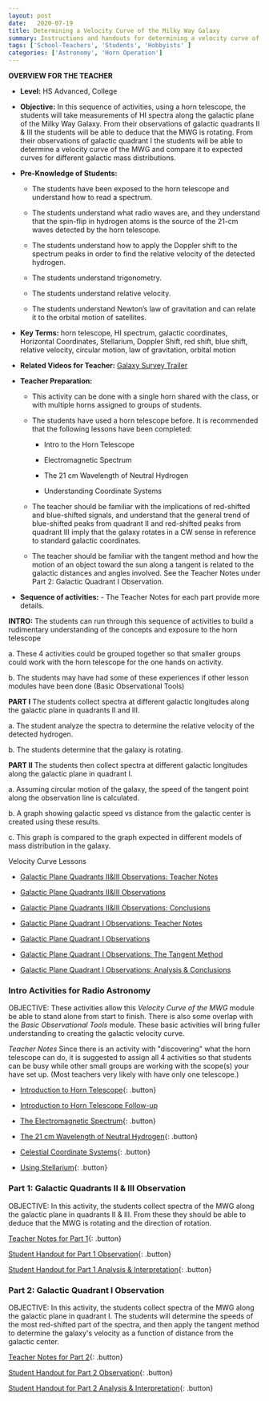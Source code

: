 ```yaml
---
layout: post
date:   2020-07-19
title: Determining a Velocity Curve of the Milky Way Galaxy
summary: Instructions and handouts for determining a velocity curve of the MWG
tags: ['School-Teachers', 'Students', 'Hobbyists' ]
categories: ['Astronomy', 'Horn Operation'] 
---
```


**OVERVIEW FOR THE TEACHER**

- **Level:** HS Advanced, College

- **Objective:**  In this sequence of activities, using a horn telescope, the students will take measurements of HI spectra along the galactic plane of the Milky Way Galaxy. From their observations of galactic quadrants II & III the students will be able to deduce that the MWG is rotating. From their observations of galactic quadrant I the students will be able to determine a velocity curve of the MWG and compare it to expected curves for different galactic mass distributions.


- **Pre-Knowledge of Students:** 

    + The students have been exposed to the horn telescope and understand how to read a spectrum. 
    
    + The students understand what radio waves are, and they understand that the spin-flip in hydrogen atoms is the source of the 21-cm waves detected by the horn telescope. 

    + The students understand how to apply the Doppler shift to the spectrum peaks in order to find the relative velocity of the detected hydrogen.

    + The students understand trigonometry.

    + The students understand relative velocity.

    + The students understand Newton’s law of gravitation and can relate it to the orbital motion of satellites.

- **Key Terms:**  horn telescope, HI spectrum, galactic coordinates, Horizontal Coordinates, Stellarium, Doppler Shift, red shift, blue shift, relative velocity, circular motion, law of gravitation, orbital motion

- **Related Videos for Teacher:** [Galaxy Survey Trailer](https://youtu.be/tDCPp8RIM4g)

- **Teacher Preparation:**  
    + This activity can be done with a single horn shared with the class, or with multiple horns assigned to groups of students.
    
    + The students have used a horn telescope before. It is recommended that the following lessons have been completed:
        - Intro to the Horn Telescope
        
        - Electromagnetic Spectrum
        
        - The 21 cm Wavelength of Neutral Hydrogen
        
        - Understanding Coordinate Systems 
        
    + The teacher should be familiar with the implications of red-shifted and blue-shifted signals, and understand that the general trend of blue-shifted peaks from quadrant II and red-shifted peaks from quadrant III imply that the galaxy rotates in a CW sense in reference to standard galactic coordinates.

    + The teacher should be familiar with the tangent method and how the motion of an object toward the sun along a tangent is related to the galactic distances and angles involved. See the Teacher Notes under Part 2: Galactic Quadrant I Observation.

- **Sequence of activities:** - The Teacher Notes for each part provide more details.

**INTRO:** The students can run through this sequence of activities to build a rudimentary understanding of the concepts and exposure to the horn telescope
    
   a. These 4 activities could be grouped together so that smaller groups could work with the horn telescope for the one hands on activity.
    
   b. The students may have had some of these experiences if other lesson modules have been done (Basic Observational Tools) 
       
 **PART I** The students collect spectra at different galactic longitudes along the galactic plane in quadrants II and III.
     
   a. The student analyze the spectra to determine the relative velocity of the detected hydrogen.
    
   b. The students determine that the galaxy is rotating.
    
  **PART II** The students then collect spectra at different galactic longitudes along the galactic plane in quadrant I.
    
   a. Assuming circular motion of the galaxy, the speed of the tangent point along the observation line is calculated.
    
   b. A graph showing galactic speed vs distance from the galactic center is created using these results.
    
   c. This graph is compared to the graph expected in different models of mass distribution in the galaxy.


 Velocity Curve Lessons

   * [Galactic Plane Quadrants II&III Observations: Teacher Notes](https://docs.google.com/document/d/1h9is9YnnfDidLnlvs-DnXlyzXIjT0EhrLDdnONAByHg/edit?usp=sharing)
   
   * [Galactic Plane Quadrants II&III Observations](https://docs.google.com/document/d/1jcMV-8X8Cd7rryGCsednTlc0fFRrgvAGkFyJUQAGJh8/edit)
   
   * [Galactic Plane Quadrants II&III Observations: Conclusions](https://docs.google.com/document/d/1aVUFzAvC14gPeV6RSYumYPlkclgILeoaI5LpUZNSV5U/edit)
      
   * [Galactic Plane Quadrant I Observations: Teacher Notes](https://docs.google.com/document/d/1BSLoZjrFtA2qEoVzgvXjHdufQFRWmxtQWSAl8k1yJu8/edit)
   
   * [Galactic Plane Quadrant I Observations](https://docs.google.com/document/d/1V4wUx8VtX358x-gIWdH9FaYi3579bz_Unl38_ShrbKE/edit)
   
   * [Galactic Plane Quadrant I Observations: The Tangent Method](https://docs.google.com/document/d/1wA_tVKYrAyjvuVqUY9c_stwNpO1dGDFnIL6TiHq5hx8/edit?usp=sharing)   
   
   * [Galactic Plane Quadrant I Observations: Analysis & Conclusions](https://docs.google.com/document/d/1J9w1DH5fQW24XDvesYTzsR943Px_13uTZQQS5qi6rxg/edit)  


### Intro Activities for Radio Astronomy

OBJECTIVE: These activities allow this *Velocity Curve of the MWG* module be able to stand alone from start to finish. There is also some overlap with the *Basic Observational Tools* module. These basic activities will bring fuller understanding to creating the galactic velocity curve.

*Teacher Notes*  Since there is an activity with "discovering" what the horn telescope can do, it is suggested to assign all 4 activities so that students can be busy while other small groups are working with the scope(s) your have set up. (Most teachers very likely with have only one telescope.)

* [Introduction to Horn Telescope](https://WVURAIL.org/dspira-lessons/FilesUploaded/VelocityCurve_HornIntro.pdf){: .button}
   
* [Introduction to Horn Telescope Follow-up](https://WVURAIL.org/dspira-lessons/FilesUploaded/VelocityCurve_HornIntro_Followup.pdf)
   
* [The Electromagnetic Spectrum](https://WVURAIL.org/dspira-lessons/FilesUploaded/VelocityCurve_E%26MSpectrum.pdf){: .button}
   
* [The 21 cm Wavelength of Neutral Hydrogen](https://WVURAIL.org/dspira-lessons/FilesUploaded/VelocityCurve_21cmHI.pdf){: .button}
   
* [Celestial Coordinate Systems](https://WVURAIL.org/dspira-lessons/FilesUploaded/VelocityCurve_CoordinateSystems.pdf){: .button}
   
* [Using Stellarium](https://WVURAIL.org/dspira-lessons/FilesUploaded/VelocityCurve_Stellarium.pdf){: .button}


### Part 1: Galactic Quadrants II & III Observation

OBJECTIVE: In this activity, the students collect spectra of the MWG along the galactic plane in quadrants II & III. From these they should be able to deduce that the MWG is rotating and the direction of rotation.

[Teacher Notes for Part 1](https://docs.google.com/document/d/1h9is9YnnfDidLnlvs-DnXlyzXIjT0EhrLDdnONAByHg/edit?usp=sharing){: .button}

[Student Handout for Part 1 Observation](https://docs.google.com/document/d/1jcMV-8X8Cd7rryGCsednTlc0fFRrgvAGkFyJUQAGJh8/edit?usp=sharing){: .button}

[Student Handout for Part 1 Analysis & Interpretation](https://docs.google.com/document/d/1aVUFzAvC14gPeV6RSYumYPlkclgILeoaI5LpUZNSV5U/edit?usp=sharing){: .button}


### Part 2: Galactic Quadrant I Observation

OBJECTIVE: In this activity, the students collect spectra of the MWG along the galactic plane in quadrant I. The students will determine the speeds of the most red-shifted part of the spectra, and then apply the tangent method to determine the galaxy's velocity as a function of distance from the galactic center.

[Teacher Notes for Part 2](https://docs.google.com/document/d/1BSLoZjrFtA2qEoVzgvXjHdufQFRWmxtQWSAl8k1yJu8/edit?usp=sharing){: .button}

[Student Handout for Part 2 Observation](https://docs.google.com/document/d/1V4wUx8VtX358x-gIWdH9FaYi3579bz_Unl38_ShrbKE/edit?usp=sharing){: .button}

[Student Handout for Part 2 Analysis & Interpretation](https://docs.google.com/document/d/1J9w1DH5fQW24XDvesYTzsR943Px_13uTZQQS5qi6rxg/edit?usp=sharing){: .button}


